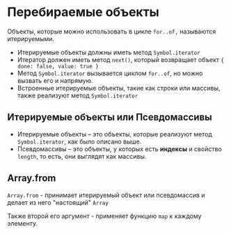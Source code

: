 # Перебираемые объекты

Объекты, которые можно использовать в цикле `for..of,` называются итерируемыми.

- Итерируемые объекты должны иметь метод `Symbol.iterator`
- Итератор должен иметь метод `next()`, который возвращает объект `{ done: false, value: true }`
- Метод `Symbol.iterator` вызывается циклом `for..of`, но можно вызвать его и напрямую.
- Встроенные итерируемые объекты, такие как строки или массивы, также реализуют метод `Symbol.iterator`

## Итерируемые объекты или Псевдомассивы

- Итерируемые объекты – это объекты, которые реализуют метод `Symbol.iterator`, как было описано выше.
- Псевдомассивы – это объекты, у которых есть **индексы** и свойство `length`, то есть, они выглядят как массивы.

## Array.from

`Array.from` - принимает итерируемый объект или псевдомассив и делает из него "настоящий" `Array` 

Также второй его аргумент - применяет функцию `map` к каждому элементу.
